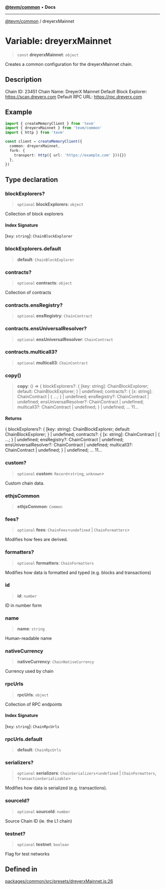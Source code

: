 [**@tevm/common**](../README.md) • **Docs**

***

[@tevm/common](../globals.md) / dreyerxMainnet

# Variable: dreyerxMainnet

> `const` **dreyerxMainnet**: `object`

Creates a common configuration for the dreyerxMainnet chain.

## Description

Chain ID: 23451
Chain Name: DreyerX Mainnet
Default Block Explorer: https://scan.dreyerx.com
Default RPC URL: https://rpc.dreyerx.com

## Example

```ts
import { createMemoryClient } from 'tevm'
import { dreyerxMainnet } from 'tevm/common'
import { http } from 'tevm'

const client = createMemoryClient({
  common: dreyerxMainnet,
  fork: {
    transport: http({ url: 'https://example.com' })({})
  },
})
```

## Type declaration

### blockExplorers?

> `optional` **blockExplorers**: `object`

Collection of block explorers

#### Index Signature

 \[`key`: `string`\]: `ChainBlockExplorer`

### blockExplorers.default

> **default**: `ChainBlockExplorer`

### contracts?

> `optional` **contracts**: `object`

Collection of contracts

### contracts.ensRegistry?

> `optional` **ensRegistry**: `ChainContract`

### contracts.ensUniversalResolver?

> `optional` **ensUniversalResolver**: `ChainContract`

### contracts.multicall3?

> `optional` **multicall3**: `ChainContract`

### copy()

> **copy**: () => \{ blockExplorers?: \{ \[key: string\]: ChainBlockExplorer; default: ChainBlockExplorer; \} \| undefined; contracts?: \{ \[x: string\]: ChainContract \| \{ ...; \} \| undefined; ensRegistry?: ChainContract \| undefined; ensUniversalResolver?: ChainContract \| undefined; multicall3?: ChainContract \| undefined; \} \| undefined; ... 11...

#### Returns

\{ blockExplorers?: \{ \[key: string\]: ChainBlockExplorer; default: ChainBlockExplorer; \} \| undefined; contracts?: \{ \[x: string\]: ChainContract \| \{ ...; \} \| undefined; ensRegistry?: ChainContract \| undefined; ensUniversalResolver?: ChainContract \| undefined; multicall3?: ChainContract \| undefined; \} \| undefined; ... 11...

### custom?

> `optional` **custom**: `Record`\<`string`, `unknown`\>

Custom chain data.

### ethjsCommon

> **ethjsCommon**: `Common`

### fees?

> `optional` **fees**: `ChainFees`\<`undefined` \| `ChainFormatters`\>

Modifies how fees are derived.

### formatters?

> `optional` **formatters**: `ChainFormatters`

Modifies how data is formatted and typed (e.g. blocks and transactions)

### id

> **id**: `number`

ID in number form

### name

> **name**: `string`

Human-readable name

### nativeCurrency

> **nativeCurrency**: `ChainNativeCurrency`

Currency used by chain

### rpcUrls

> **rpcUrls**: `object`

Collection of RPC endpoints

#### Index Signature

 \[`key`: `string`\]: `ChainRpcUrls`

### rpcUrls.default

> **default**: `ChainRpcUrls`

### serializers?

> `optional` **serializers**: `ChainSerializers`\<`undefined` \| `ChainFormatters`, `TransactionSerializable`\>

Modifies how data is serialized (e.g. transactions).

### sourceId?

> `optional` **sourceId**: `number`

Source Chain ID (ie. the L1 chain)

### testnet?

> `optional` **testnet**: `boolean`

Flag for test networks

## Defined in

[packages/common/src/presets/dreyerxMainnet.js:26](https://github.com/evmts/tevm-monorepo/blob/main/packages/common/src/presets/dreyerxMainnet.js#L26)
